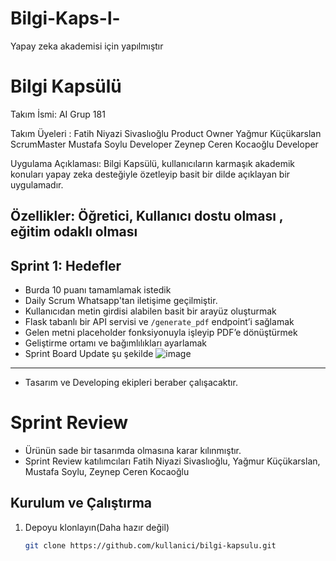 # Bilgi-Kaps-l-
 Yapay zeka akademisi için yapılmıştır
 # Bilgi Kapsülü

  Takım İsmi: AI Grup 181
  
  
  Takım Üyeleri : Fatih Niyazi Sivaslıoğlu Product Owner
                  Yağmur Küçükarslan ScrumMaster
                  Mustafa Soylu Developer
                  Zeynep Ceren Kocaoğlu Developer
                  
                  
  

Uygulama Açıklaması: Bilgi Kapsülü, kullanıcıların karmaşık akademik konuları yapay zeka desteğiyle özetleyip basit bir dilde açıklayan bir uygulamadır. 


Özellikler: Öğretici, Kullanıcı dostu olması , eğitim odaklı olması
---

## Sprint 1: Hedefler
- Burda 10 puanı tamamlamak istedik 
- Daily Scrum Whatsapp'tan iletişime geçilmiştir.
- Kullanıcıdan metin girdisi alabilen basit bir arayüz oluşturmak  
- Flask tabanlı bir API servisi ve `/generate_pdf` endpoint’i sağlamak  
- Gelen metni placeholder fonksiyonuyla işleyip PDF’e dönüştürmek  
- Geliştirme ortamı ve bağımlılıkları ayarlamak  
- Sprint Board Update şu şekilde ![image](https://github.com/user-attachments/assets/99c59011-45d0-4865-844d-da4bfa4baf53)

---
- Tasarım ve Developing ekipleri beraber çalışacaktır.


# Sprint Review 
- Ürünün sade bir tasarımda olmasına karar kılınmıştır.
- Sprint Review katılımcıları Fatih Niyazi Sivaslıoğlu, Yağmur Küçükarslan, Mustafa Soylu, Zeynep Ceren Kocaoğlu 
## Kurulum ve Çalıştırma

1. Depoyu klonlayın(Daha hazır değil)  
   ```bash
   git clone https://github.com/kullanici/bilgi-kapsulu.git
   
